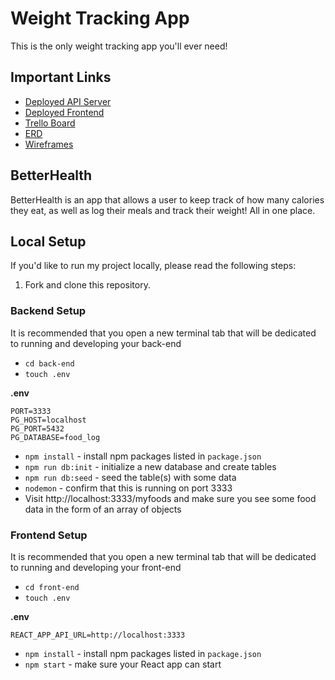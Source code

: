 # Weight Tracking App

This is the only weight tracking app you'll ever need!

## Important Links

- [Deployed API Server]()
- [Deployed Frontend]()
- [Trello Board](https://trello.com/invite/b/MXkEbiwf/33f70fb3b17173fc754dc0eb41602455/kanban-template)
- [ERD](https://miro.com/app/board/uXjVPcx_GAA=/?share_link_id=759371293763)
- [Wireframes](https://drive.google.com/drive/folders/1RfoaPdJxZwxDKBvMiSYGgDHfKqMjHi-W?usp=sharing)

## BetterHealth
BetterHealth is an app that allows a user to keep track of how many calories they eat, as well as log their meals and track their weight! All in one place.

## Local Setup

If you'd like to run my project locally, please read the following steps:

1. Fork and clone this repository.

### Backend Setup

It is recommended that you open a new terminal tab that will be dedicated to running and developing your back-end

- `cd back-end`
- `touch .env`

**.env**

```
PORT=3333
PG_HOST=localhost
PG_PORT=5432
PG_DATABASE=food_log
```

- `npm install` - install npm packages listed in `package.json`
- `npm run db:init` - initialize a new database and create tables
- `npm run db:seed` - seed the table(s) with some data
- `nodemon` - confirm that this is running on port 3333
- Visit http://localhost:3333/myfoods and make sure you see some food data in the form of an array of objects

### Frontend Setup

It is recommended that you open a new terminal tab that will be dedicated to running and developing your front-end

- `cd front-end`
- `touch .env`

**.env**

```
REACT_APP_API_URL=http://localhost:3333
```

- `npm install` - install npm packages listed in `package.json`
- `npm start` - make sure your React app can start





